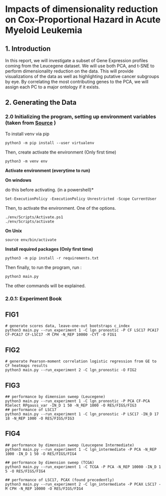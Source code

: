 # Impacts of dimensionality reduction on Cox-Proportional Hazard in Acute Myeloid Leukemia  

## 1. Introduction
In this report, we will investigate a subset of Gene Expression profiles coming from the Leucegene dataset. We will use both PCA, and t-SNE to perform dimensionality reduction on the data. This will provide visualizations of the data as well as highlighting putative cancer subgroups by eye. By correlating the most contributing genes to the PCA, we will assign each PC to a major ontology if it exists. 

## 2. Generating the Data

### 2.0 Initializing the program, setting up environment variables (taken from [Source](https://packaging.python.org/guides/installing-using-pip-and-virtual-environments/) )

To install venv via pip
```{bash}
python3 -m pip install --user virtualenv
```

Then, create  activate the environment (Only first time)
```
python3 -m venv env
```

**Activate environment (everytime to run)**

**On windows**

do this before activating. (in a powershell)*
```
Set-ExecutionPolicy -ExecutionPolicy Unrestricted -Scope CurrentUser
```
Then, to activate the environment. One of the options.
```
./env/Scripts/Activate.ps1
./env/Scripts/activate
```

**On Unix**
```
source env/bin/activate
```

**Install required packages (Only first time)**
```
python3 -m pip install -r requirements.txt
```

Then finally, to run the program, run :
```{python3}
python3 main.py 
```
The other commands will be explained.

### 2.0.1: Experiment Book
## FIG1
```
# generate scores data, leave-one-out bootstraps c_index
python3 main.py --run_experiment 1 -C lgn_pronostic -P CF LSC17 PCA17 CF-PCA17 CF-LSC17 -M CPH -N_REP 10000 -CYT -O FIG1
```

## FIG2 
```
# generate Pearson-moment correlation logistic regression from GE to CF heatmaps results 
python3 main.py --run_experiment 2 -C lgn_pronostic -O FIG2
```

## FIG3
```
## performance by dimension sweep (Leucegene)
python3 main.py --run_experiment 1 -C lgn_pronostic -P PCA CF-PCA RSelect RPgauss_var -IN_D 1 50 -N_REP 1000 -O RES/FIGS/FIG3 
## performance of LSC17
python3 main.py --run_experiment 1 -C lgn_pronostic -P LSC17 -IN_D 17 18 -N_REP 1000 -O RES/FIGS/FIG3
```

## FIG4
```
## performance by dimension sweep (Leucegene Intermediate)
python3 main.py --run_experiment 1 -C lgn_intermediate -P PCA -N_REP 1000 -IN_D 1 50 -O RES/FIGS/FIG4

## performance by dimension sweep (TCGA)
python3 main.py --run_experiment 1 -C TCGA -P PCA -N_REP 10000 -IN_D 1 5 -O RES/FIGS/FIG4

## performance of LSC17, PCAX (found precedently)
python3 main.py --run_experiment 2 -C lgn_intermediate -P PCAX LSC17 -M CPH -N_REP 10000 -O RES/FIGS/FIG4

```
